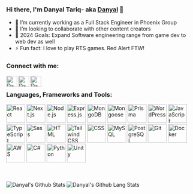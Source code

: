 ### Hi there, I'm Danyal Tariq- aka [Danyal][website] 👋


- 🌱 I’m currently working as a Full Stack Engineer in Phoenix Group 
- 👯 I’m looking to collaborate with other content creators
- 🥅 2024 Goals: Expand Software engineering range from game dev to web dev as well
- ⚡ Fun fact: I love to play RTS games. Red Alert FTW!

### Connect with me:

[<img align="left" alt="Danyal Tariq Full Stack Developer" fill="#ffffff" width="29px" src="https://img.icons8.com/?size=100&id=gShLyPQH6Q4z&format=png&color=000000" />][website]
[<img align="left" alt="Danyal Full Stack Developer | LinkedIn" width="29px" src="https://cdn.jsdelivr.net/gh/devicons/devicon@latest/icons/linkedin/linkedin-original.svg" />][linkedin]
[<img align="left" alt="Danyal Full Stack Developer | LinkedIn" width="29px" src="https://cdn.svgporn.com/logos/google-gmail.svg" />][email]

<br />

### Languages, Frameworks and Tools:
[<img width="50px" alt="React" src="https://cdn.jsdelivr.net/gh/devicons/devicon@latest/icons/react/react-original-wordmark.svg" />][website]
[<img width="50px" alt="Next.js" src="https://cdn.jsdelivr.net/gh/devicons/devicon@latest/icons/nextjs/nextjs-original.svg" />][website]
[<img width="50px" alt="Node.js" src="https://cdn.jsdelivr.net/gh/devicons/devicon@latest/icons/nodejs/nodejs-original-wordmark.svg" />][website]
[<img width="50px" alt="Express.js" src="https://img.icons8.com/?size=100&id=SDVmtZ6VBGXt&format=png&color=000000" />][website]
[<img width="50px" alt="MongoDB" src="https://cdn.jsdelivr.net/gh/devicons/devicon@latest/icons/mongodb/mongodb-original-wordmark.svg" />][website]
[<img width="50px" alt="Mongoose" src="https://cdn.jsdelivr.net/gh/devicons/devicon@latest/icons/mongoose/mongoose-original-wordmark.svg" />][website]
[<img width="50px" alt="Prisma" src="https://cdn.jsdelivr.net/gh/devicons/devicon@latest/icons/prisma/prisma-original-wordmark.svg" />][website]
[<img width="50px" alt="WordPress" src="https://cdn.jsdelivr.net/gh/devicons/devicon@latest/icons/wordpress/wordpress-original.svg" />][website]
[<img width="50px" alt="JavaScript" src="https://cdn.jsdelivr.net/gh/devicons/devicon@latest/icons/javascript/javascript-plain.svg" />][website]
[<img width="50px" alt="TypeScript" src="https://cdn.jsdelivr.net/gh/devicons/devicon@latest/icons/typescript/typescript-plain.svg" />][website]
[<img width="50px" alt="Sass" src="https://cdn.jsdelivr.net/gh/devicons/devicon@latest/icons/sass/sass-original.svg" />][website]
[<img width="50px" alt="HTML" src="https://cdn.jsdelivr.net/gh/devicons/devicon@latest/icons/html5/html5-original-wordmark.svg" />][website]
[<img width="50px" alt="Tailwind CSS" src="https://cdn.jsdelivr.net/gh/devicons/devicon@latest/icons/tailwindcss/tailwindcss-original.svg" />][website]
[<img width="50px" alt="CSS" src="https://cdn.jsdelivr.net/gh/devicons/devicon@latest/icons/css3/css3-original-wordmark.svg" />][website]
[<img width="50px" alt="MySQL" src="https://cdn.jsdelivr.net/gh/devicons/devicon@latest/icons/mysql/mysql-original-wordmark.svg" />][website]
[<img width="50px" alt="PostgreSQL" src="https://cdn.jsdelivr.net/gh/devicons/devicon@latest/icons/postgresql/postgresql-original-wordmark.svg" />][website]
[<img width="50px" alt="Git" src="https://cdn.jsdelivr.net/gh/devicons/devicon@latest/icons/git/git-original-wordmark.svg" />][website]
[<img width="50px" alt="Docker" src="https://cdn.jsdelivr.net/gh/devicons/devicon@latest/icons/docker/docker-original-wordmark.svg" />][website]
[<img width="50px" alt="AWS" src="https://cdn.jsdelivr.net/gh/devicons/devicon@latest/icons/amazonwebservices/amazonwebservices-original-wordmark.svg" />][website]
[<img width="50px" alt="C#" src="https://cdn.jsdelivr.net/gh/devicons/devicon@latest/icons/csharp/csharp-original.svg" />][website]
[<img width="50px" alt="Python" src="https://cdn.jsdelivr.net/gh/devicons/devicon@latest/icons/python/python-original-wordmark.svg" />][website]
[<img width="50px" alt="Unity" src="https://img.icons8.com/?size=100&id=xPl4HeknrW07&format=png&color=000000" />][website]




<br />
<br />

<div>
 <img align="top" alt="Danyal's Github Stats" src="https://github-readme-stats.vercel.app/api?username=danyal-tariq&show_icons=true&hide_border=true&hide=contribs&show=prs_merged&theme=github_dark_dimmed&hide_rank=true&include_all_commits=true" />
 <img align="bottom" alt="Danyal's Github Lang Stats" src="https://github-readme-stats.vercel.app/api/top-langs/?username=danyal-tariq&langs_count=8&hide=c,c%2B%2B&layout=compact"/>
</div>


[website]: https://danyaltariq.vercel.app
[linkedin]: https://linkedin.com/in/danyaltariq43
[email]: mailto:danialtariq43@gmail.com
